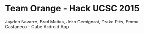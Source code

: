 # Team Orange - Hack UCSC 2015
Jayden Navarro, Brad Matias, John Gemignani, Drake Pitts, Emma Castanedo - Cube Android App
